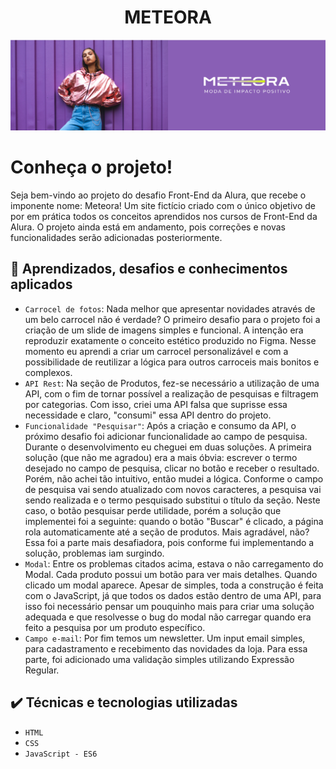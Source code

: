 <h1 align="center">METEORA</h1>
<img src="assets/Desktop/bannerCarrrocel1-1440.png">

# Conheça o projeto!

<p>Seja bem-vindo ao projeto do desafio Front-End da Alura, que recebe o imponente nome: Meteora! Um site fictício criado com o único objetivo de por em prática todos os conceitos aprendidos nos cursos de Front-End da Alura. O projeto ainda está em andamento, pois correções e novas funcionalidades serão adicionadas posteriormente.</p>


## :hammer: Aprendizados, desafios e conhecimentos aplicados

- `Carrocel de fotos`: Nada melhor que apresentar novidades através de um belo carrocel não é verdade? O primeiro desafio para o projeto foi a criação de um slide de imagens simples e funcional. A intenção era reproduzir exatamente o conceito estético produzido no Figma. Nesse momento eu aprendi a criar um carrocel personalizável e com a possibilidade de reutilizar a lógica para outros carroceis mais bonitos e complexos.
- `API Rest`: Na seção de Produtos, fez-se necessário a utilização de uma API, com o fim de tornar possível a realização de pesquisas e filtragem por categorias. Com isso, criei uma API falsa que suprisse essa necessidade e claro, "consumi" essa API dentro do projeto.
- `Funcionalidade "Pesquisar"`: Após a criação e consumo da API, o próximo desafio foi adicionar funcionalidade ao campo de pesquisa. Durante o desenvolvimento eu cheguei em duas soluções. A primeira solução (que não me agradou) era a mais óbvia: escrever o termo desejado no campo de pesquisa, clicar no botão e receber o resultado. Porém, não achei tão intuitivo, então mudei a lógica. Conforme o campo de pesquisa vai sendo atualizado com novos caracteres, a pesquisa vai sendo realizada e o termo pesquisado substitui o título da seção. Neste caso, o botão pesquisar perde utilidade, porém a solução que implementei foi a seguinte: quando o botão "Buscar" é clicado, a página rola automaticamente até a seção de produtos. Mais agradável, não? Essa foi a parte mais desafiadora, pois conforme fui implementando a solução, problemas iam surgindo.
- `Modal`: Entre os problemas citados acima, estava o não carregamento do Modal. Cada produto possui um botão para ver mais detalhes. Quando clicado um modal aparece. Apesar de simples, toda a construção é feita com o JavaScript, já que todos os dados estão dentro de uma API, para isso foi necessário pensar um pouquinho mais para criar uma solução adequada e que resolvesse o bug do modal não carregar quando era feito a pesquisa por um produto específico.
- `Campo e-mail`: Por fim temos um newsletter. Um input email simples, para cadastramento e recebimento das novidades da loja. Para essa parte, foi adicionado uma validação simples utilizando Expressão Regular.


## ✔️ Técnicas e tecnologias utilizadas

- ``HTML``
- ``CSS``
- ``JavaScript - ES6``

